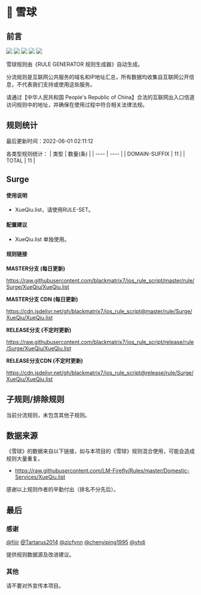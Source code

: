 # 🧸 雪球

## 前言

![](https://shields.io/badge/-移除重复规则-ff69b4) ![](https://shields.io/badge/-DOMAIN与DOMAIN--SUFFIX合并-green) ![](https://shields.io/badge/-DOMAIN--SUFFIX间合并-critical) ![](https://shields.io/badge/-DOMAIN--SUFFIX与DOMAIN--KEYWORD合并-blue) ![](https://shields.io/badge/-IP--CIDR(6)合并-blueviolet) 

雪球规则由《RULE GENERATOR 规则生成器》自动生成。

分流规则是互联网公共服务的域名和IP地址汇总，所有数据均收集自互联网公开信息，不代表我们支持或使用这些服务。

请通过【中华人民共和国 People's Republic of China】合法的互联网出入口信道访问规则中的地址，并确保在使用过程中符合相关法律法规。

## 规则统计

最后更新时间：2022-06-01 02:11:12

各类型规则统计：
| 类型 | 数量(条)  | 
| ---- | ----  |
| DOMAIN-SUFFIX | 11  | 
| TOTAL | 11  | 


## Surge 

#### 使用说明
- XueQiu.list，请使用RULE-SET。

#### 配置建议
- XueQiu.list 单独使用。

#### 规则链接
**MASTER分支 (每日更新)**

https://raw.githubusercontent.com/blackmatrix7/ios_rule_script/master/rule/Surge/XueQiu/XueQiu.list

**MASTER分支 CDN (每日更新)**

https://cdn.jsdelivr.net/gh/blackmatrix7/ios_rule_script@master/rule/Surge/XueQiu/XueQiu.list

**RELEASE分支 (不定时更新)**

https://raw.githubusercontent.com/blackmatrix7/ios_rule_script/release/rule/Surge/XueQiu/XueQiu.list

**RELEASE分支CDN (不定时更新)**

https://cdn.jsdelivr.net/gh/blackmatrix7/ios_rule_script@release/rule/Surge/XueQiu/XueQiu.list

## 子规则/排除规则


当前分流规则，未包含其他子规则。

## 数据来源

《雪球》的数据来自以下链接，如与本项目的《雪球》规则混合使用，可能会造成规则大量重复。

- https://raw.githubusercontent.com/LM-Firefly/Rules/master/Domestic-Services/XueQiu.list


感谢以上规则作者的辛勤付出（排名不分先后）。

## 最后

### 感谢

[@fiiir](https://github.com/fiiir) [@Tartarus2014](https://github.com/Tartarus2014) [@zjcfynn](https://github.com/zjcfynn) [@chenyiping1995](https://github.com/chenyiping1995) [@vhdj](https://github.com/vhdj)

提供规则数据源及改进建议。

### 其他

请不要对外宣传本项目。
